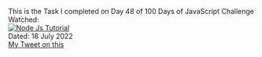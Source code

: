 This is the Task I completed on Day 48 of 100 Days of JavaScript Challenge<br>
Watched:<br>[![Node Js Tutorial](https://img.youtube.com/vi/pQN-pnXPaVg/0.jpg)](https://www.youtube.com/watch?v=pQN-pnXPaVg)<br>
Dated: 18 July 2022<br>
[My Tweet on this](#)<br>
